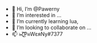 - 👋 Hi, I’m @Pawerny
- 👀 I’m interested in ...
- 🌱 I’m currently learning lua,
- 💞️ I’m looking to collaborate on ...
- 📫  ๖̶̶̶ζ͜͡PคWεяNy#7377

<!---
Pawerny/Pawerny is a ✨ special ✨ repository because its `README.md` (this file) appears on your GitHub profile.
You can click the Preview link to take a look at your changes.
--->
